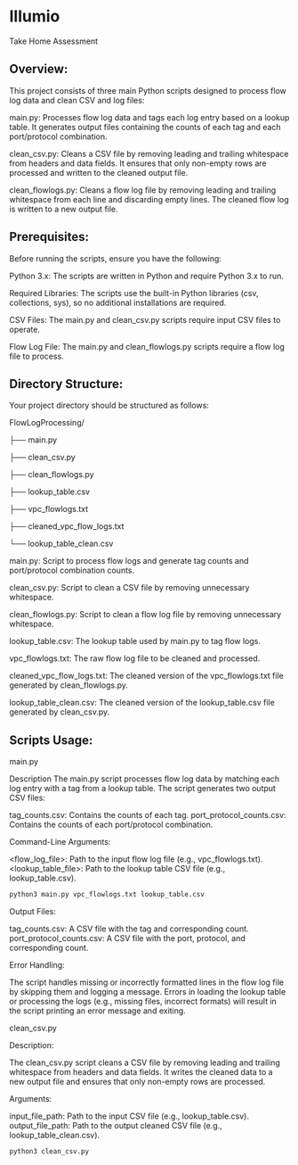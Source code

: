 # Illumio
Take Home Assessment


## Overview: 
This project consists of three main Python scripts designed to process flow log data and clean CSV and log files:

main.py: Processes flow log data and tags each log entry based on a lookup table. It generates output files containing the counts of each tag and each port/protocol combination.

clean_csv.py: Cleans a CSV file by removing leading and trailing whitespace from headers and data fields. It ensures that only non-empty rows are processed and written to the cleaned output file.

clean_flowlogs.py: Cleans a flow log file by removing leading and trailing whitespace from each line and discarding empty lines. The cleaned flow log is written to a new output file.

## Prerequisites: 
Before running the scripts, ensure you have the following:

Python 3.x: The scripts are written in Python and require Python 3.x to run.

Required Libraries: The scripts use the built-in Python libraries (csv, collections, sys), so no additional installations are required.

CSV Files: The main.py and clean_csv.py scripts require input CSV files to operate.

Flow Log File: The main.py and clean_flowlogs.py scripts require a flow log file to process.

## Directory Structure:

Your project directory should be structured as follows:

  FlowLogProcessing/


├── main.py

├── clean_csv.py

├── clean_flowlogs.py

├── lookup_table.csv

├── vpc_flowlogs.txt

├── cleaned_vpc_flow_logs.txt

└── lookup_table_clean.csv

main.py: Script to process flow logs and generate tag counts and port/protocol combination counts.

clean_csv.py: Script to clean a CSV file by removing unnecessary whitespace.

clean_flowlogs.py: Script to clean a flow log file by removing unnecessary whitespace.

lookup_table.csv: The lookup table used by main.py to tag flow logs.

vpc_flowlogs.txt: The raw flow log file to be cleaned and processed.

cleaned_vpc_flow_logs.txt: The cleaned version of the vpc_flowlogs.txt file generated by clean_flowlogs.py.

lookup_table_clean.csv: The cleaned version of the lookup_table.csv file generated by clean_csv.py.

## Scripts Usage: 

main.py

Description
The main.py script processes flow log data by matching each log entry with a tag from a lookup table. The script generates two output CSV files:

tag_counts.csv: Contains the counts of each tag.
port_protocol_counts.csv: Contains the counts of each port/protocol combination.

Command-Line Arguments:

<flow_log_file>: Path to the input flow log file (e.g., vpc_flowlogs.txt).
<lookup_table_file>: Path to the lookup table CSV file (e.g., lookup_table.csv).

```bash
python3 main.py vpc_flowlogs.txt lookup_table.csv
```

Output Files:

tag_counts.csv: A CSV file with the tag and corresponding count.
port_protocol_counts.csv: A CSV file with the port, protocol, and corresponding count.

Error Handling:

The script handles missing or incorrectly formatted lines in the flow log file by skipping them and logging a message.
Errors in loading the lookup table or processing the logs (e.g., missing files, incorrect formats) will result in the script printing an error message and exiting.

clean_csv.py

Description:

The clean_csv.py script cleans a CSV file by removing leading and trailing whitespace from headers and data fields. It writes the cleaned data to a new output file and ensures that only non-empty rows are processed.

Arguments:

input_file_path: Path to the input CSV file (e.g., lookup_table.csv).
output_file_path: Path to the output cleaned CSV file (e.g., lookup_table_clean.csv).

```bash
python3 clean_csv.py
```


